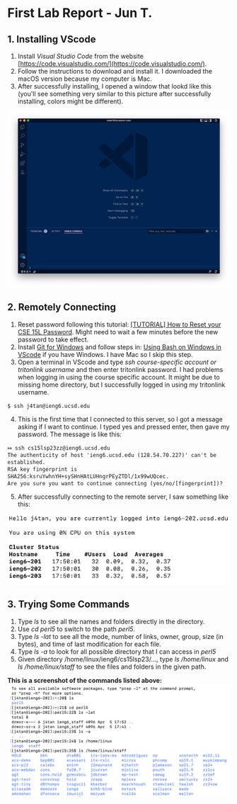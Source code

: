# First Lab Report - Jun T.
## 1. Installing VScode
1. Install *Visual Studio Code* from the website [https://code.visualstudio.com/](https://code.visualstudio.com/). 
2. Follow the instructions to download and install it. I downloaded the macOS version because my computer is Mac.
3. After successfully installing, I opened a window that lookd like this (you'll see something very similar to this picture after successfully installing, colors might be different).

![Image](VSCode.png)

## 2. Remotely Connecting
1. Reset password following this tutorial: [[TUTORIAL] How to Reset your CSE 15L Password](https://drive.google.com/file/d/17IDZn8Qq7Q0RkYMxdiIR0o6HJ3B5YqSW/view). Might need to wait a few minutes before the new password to take effect.
2. Install [Git for Windows](https://gitforwindows.org/) and follow steps in: [Using Bash on Windows in VScode](https://stackoverflow.com/a/50527994) if you have Windows. I have Mac so I skip this step.
3. Open a terminal in VScode and type *ssh course-specific account or tritonlink username* and then enter tritonlink password. I had problems when logging in using the course specific account. It might be due to missing home directory, but I successfully logged in using my   tritonlink username.
```
$ ssh j4tan@ieng6.ucsd.edu
```
4. This is the first time that I connected to this server, so I got a message asking if I want to continue. I typed yes and pressed enter, then gave my password. The message is like this:
```
⤇ ssh cs15lsp23zz@ieng6.ucsd.edu
The authenticity of host 'ieng6.ucsd.edu (128.54.70.227)' can't be established.
RSA key fingerprint is SHA256:ksruYwhnYH+sySHnHAtLUHngrPEyZTDl/1x99wUQcec.
Are you sure you want to continue connecting (yes/no/[fingerprint])? 
```
5. After successfully connecting to the remote server, I saw something like this:

![Image](Remote.png)

## 3. Trying Some Commands
1. Type *ls* to see all the names and folders directly in the directory. 
2. Use *cd perl5* to switch to the path *perl5*. 
3. Type *ls -lat* to see all the mode, number of links, owner, group, size (in bytes), and time of last modification for each file. 
4. Type *ls -a* to look for all possible directory that I can access in *perl5*
5. Given directory /home/linux/ieng6/cs15lsp23/..., type *ls /home/linux* and *ls /home/linux/staff* to see the files and folders in the given path.

**This is a screenshot of the commands listed above:**
![Image](commands.png)
